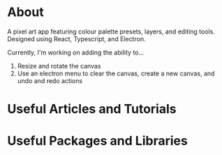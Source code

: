 # About
A pixel art app featuring colour palette presets, layers, and editing tools. Designed using React, Typescript, and Electron.

Currently, I'm working on adding the ability to...
1. Resize and rotate the canvas
2. Use an electron menu to clear the canvas, create a new canvas, and undo and redo actions

# Useful Articles and Tutorials

# Useful Packages and Libraries
